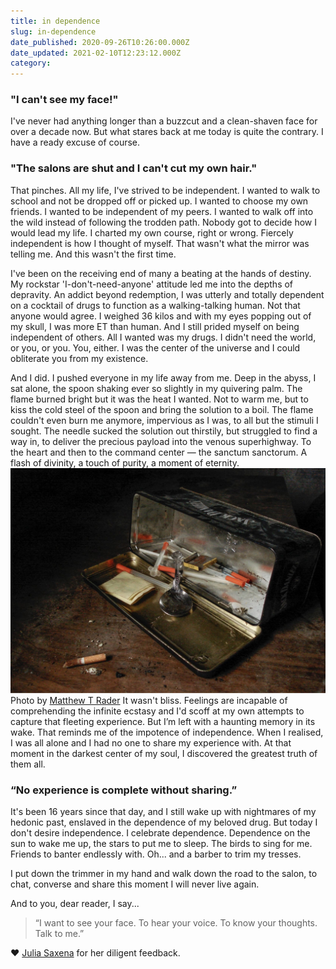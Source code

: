 ```yaml
---
title: in dependence
slug: in-dependence
date_published: 2020-09-26T10:26:00.000Z
date_updated: 2021-02-10T12:23:12.000Z
category: 
---
```

### "I can't see my face!"

I've never had anything longer than a buzzcut and a clean-shaven face for over a decade now. But what stares back at me today is quite the contrary. I have a ready excuse of course.

### "The salons are shut and I can't cut my own hair."

That pinches. All my life, I've strived to be independent. I wanted to walk to school and not be dropped off or picked up. I wanted to choose my own friends. I wanted to be independent of my peers. I wanted to walk off into the wild instead of following the trodden path. Nobody got to decide how I would lead my life. I charted my own course, right or wrong. Fiercely independent is how I thought of myself. That wasn't what the mirror was telling me. And this wasn't the first time.

I've been on the receiving end of many a beating at the hands of destiny. My rockstar 'I-don't-need-anyone' attitude led me into the depths of depravity. An addict beyond redemption, I was utterly and totally dependent on a cocktail of drugs to function as a walking-talking human. Not that anyone would agree. I weighed 36 kilos and with my eyes popping out of my skull, I was more ET than human. And I still prided myself on being independent of others. All I wanted was my drugs. I didn't need the world, or you, or you. You, either. I was the center of the universe and I could obliterate you from my existence.

And I did. I pushed everyone in my life away from me. Deep in the abyss, I sat alone, the spoon shaking ever so slightly in my quivering palm. The flame burned bright but it was the heat I wanted. Not to warm me, but to kiss the cold steel of the spoon and bring the solution to a boil. The flame couldn't even burn me anymore, impervious as I was, to all but the stimuli I sought. The needle sucked the solution out thirstily, but struggled to find a way in, to deliver the precious payload into the venous superhighway. To the heart and then to the command center — the sanctum sanctorum. A flash of divinity, a touch of purity, a moment of eternity.
![Heroin Addiction - Substance Dependence](/assets/images/heroin-addiction-substance-dependence.jpg)Photo by [Matthew T Rader](https://unsplash.com/photos/Y6MzYPOLkXI)
It wasn't bliss. Feelings are incapable of comprehending the infinite ecstasy and I'd scoff at my own attempts to capture that fleeting experience. But I’m left with a haunting memory in its wake. That reminds me of the impotence of independence. When I realised, I was all alone and I had no one to share my experience with. At that moment in the darkest center of my soul, I discovered the greatest truth of them all.

### “No experience is complete without sharing.”

It's been 16 years since that day, and I still wake up with nightmares of my hedonic past, enslaved in the dependence of my beloved drug. But today I don't desire independence. I celebrate dependence. Dependence on the sun to wake me up, the stars to put me to sleep. The birds to sing for me. Friends to banter endlessly with. Oh... and a barber to trim my tresses.

I put down the trimmer in my hand and walk down the road to the salon, to chat, converse and share this moment I will never live again.

And to you, dear reader, I say...

> “I want to see your face. To hear your voice. To know your thoughts. Talk to me.”

❤️ [Julia Saxena](https://twitter.com/julia_saxena) for her diligent feedback.
